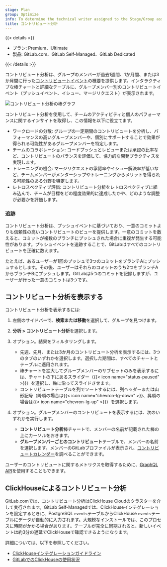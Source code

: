 ```yaml
---
stage: Plan
group: Optimize
info: To determine the technical writer assigned to the Stage/Group associated with this page, see https://handbook.gitlab.com/handbook/product/ux/technical-writing/#assignments
title: コントリビュート分析
---
```


{{< details >}}

- プラン: Premium、Ultimate
- 製品: GitLab.com、GitLab Self-Managed、GitLab Dedicated

{{< /details >}}

コントリビュート分析は、グループのメンバーが過去1週間、1か月間、または3か月間に行った[コントリビュートイベント](../../profile/contributions_calendar.md#user-contribution-events)の概要を提供します。インタラクティブな棒チャートと詳細なテーブルに、グループメンバー別のコントリビュートイベント（プッシュイベント、イシュー、マージリクエスト）が表示されます。

![コントリビュート分析の棒グラフ](img/contribution_analytics_push_v17_7.png)

コントリビュート分析を使用して、チームのアクティビティと個人のパフォーマンスに関するインサイトを取得し、この情報を以下に役立てます。

- ワークロードの分散: グループの一定期間のコントリビュートを分析し、パフォーマンスの高いグループメンバーや、個別にサポートすることで効果が得られる可能性があるグループメンバーを特定します。
- チームのコラボレーション: コードプッシュとレビューまたは承認の比率など、コントリビュートのバランスを評価して、協力的な開発プラクティスを実現します。
- トレーニングの機会: マージリクエストの承認率やイシュー解決率が低いなど、チームメンバーがメンターシップやトレーニングからメリットを得られる可能性のある分野を特定します。
- レトロスペクティブ評価: コントリビュート分析をレトロスペクティブに組み込んで、チームが目標をどの程度効果的に達成したかや、どのような調整が必要かを評価します。

### 追跡

コントリビュート分析は、プッシュイベントに基づいており、一意のコミットよりも信頼性の高いコントリビュートのビューを提供します。一意のコミットを数えると、コミットが複数のブランチにプッシュされた場合に重複が発生する可能性があります。プッシュイベントを追跡することで、GitLabはすべてのコントリビュートを正確に数えます。

たとえば、あるユーザーが1回のプッシュで3つのコミットをブランチAにプッシュするとします。その後、ユーザーはそれらのコミットのうち2つをブランチAからブランチBにプッシュします。GitLabは5つのコミットを記録しますが、ユーザーが行った一意のコミットは3つです。

## コントリビュート分析を表示する

コントリビュート分析を表示するには:

1. 左側のサイドバーで、**検索または移動**を選択して、グループを見つけます。
1. **分析 > コントリビュート分析**を選択します。
1. オプション。結果をフィルタリングします。

   - 先週、先月、または3か月のコントリビュート分析を表示するには、3つのタブのいずれかを選択します。選択した期間は、すべてのチャートとテーブルに適用されます。
   - 棒チャートを拡大してグループメンバーのサブセットのみを表示するには、チャートの下にあるスライダー（{{< icon name="status-paused" >}}）を選択し、軸に沿ってスライドさせます。
   - コントリビュートテーブルを列でソートするには、列ヘッダーまたは山形記号（降順の場合は{{< icon name="chevron-lg-down" >}}、昇順の場合は{{< icon name="chevron-lg-up" >}}）を選択します。

1. オプション。グループメンバーのコントリビュートを表示するには、次のいずれかを実行します。

   - **コントリビュート分析**棒チャートで、メンバーの名前が記載された棒の上にカーソルをおきます。
   - **グループメンバーごとのコントリビュート**テーブルで、メンバーの名前を選択します。メンバーのGitLabプロファイルが表示され、[コントリビュートカレンダー](../../../user/profile/contributions_calendar.md)を調べることができます。

ユーザーのコントリビュートに関するメトリクスを取得するために、[GraphQL API](../../../api/graphql/reference/_index.md#groupcontributions)を使用することもできます。

## ClickHouseによるコントリビュート分析

GitLab.comでは、コントリビュート分析はClickHouse Cloudのクラスターを介して実行されます。GitLab Self-Managedでは、ClickHouseインテグレーションを設定するときに、PostgreSQL `events`テーブルからClickHouse `events`テーブルにデータが自動的に入力されます。大規模なインストールでは、このプロセスに時間がかかる場合があります。テーブルが完全に同期されると、新しいイベントは約3分の遅延でClickHouseで確認できるようになります。

詳細については、以下を参照してください。

- [ClickHouseインテグレーションガイドライン](../../../integration/clickhouse.md)
- [GitLabでのClickHouseの使用状況](https://handbook.gitlab.com/handbook/engineering/architecture/design-documents/clickhouse_usage/)

<!-- ## Troubleshooting

Include any troubleshooting steps that you can foresee. If you know beforehand what issues
one might have when setting this up, or when something is changed, or on upgrading, it's
important to describe those, too. Think of things that may go wrong and include them here.
This is important to minimize requests for support, and to avoid doc comments with
questions that you know someone might ask.

Each scenario can be a third-level heading, for example `### Getting error message X`.
If you have none to add when creating a doc, leave this section in place
but commented out to help encourage others to add to it in the future. -->
